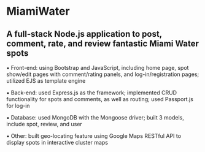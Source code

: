 # MiamiWater

A full-stack Node.js application to post, comment, rate, and review fantastic Miami Water spots
---
▪ Front-end: using Bootstrap and JavaScript, including home page, spot show/edit pages with comment/rating panels, and log-in/registration pages; utilized EJS as template engine

▪ Back-end: used Express.js as the framework; implemented CRUD functionality for spots and comments, as well as routing; used Passport.js for log-in 

▪ Database: used MongoDB with the Mongoose driver; built 3 models, include spot, review, and user

▪ Other: built geo-locating feature using Google Maps RESTful API to display spots in interactive cluster maps
